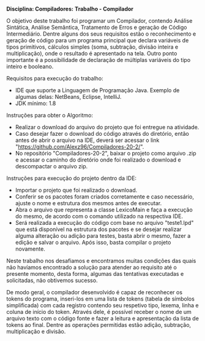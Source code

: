 **Disciplina: Compiladores:**
**Trabalho - Compilador**

O objetivo deste trabalho foi programar um Compilador, contendo Análise Sintática, Análise Semântica, Tratamento de Erros e geração de Código Intermediário.
Dentre alguns dos seus requisitos estão o reconhecimento e geração de código para um programa principal que declara variáveis de tipos primitivos, cálculos simples (soma, subtração, divisão inteira e multiplicação), onde o resultado é apresentado na tela. Outro ponto importante é a possibilidade de declaração de múltiplas variáveis do tipo inteiro e booleano.

Requisitos para execução do trabalho:
- IDE que suporte a Linguagem de Programação Java. Exemplo de algumas delas: NetBeans, Eclipse, IntelliJ.
- JDK mínimo: 1.8

Instruções para obter o Algoritmo:
- Realizar o download do arquivo do projeto que foi entregue na atividade.
- Caso desejar fazer o download do código através do diretório, então antes de abrir o arquivo na IDE, deverá ser acessar o link "https://github.com/Alexz96/Compiladores-20-2/".
- No repositório "Compiladores-20-2", baixar o projeto como arquivo .zip e acessar o caminho do diretório onde foi realizado o download e descompactar o arquivo zip. 

Instruções para execução do projeto dentro da IDE:
- Importar o projeto que foi realizado o download.
- Conferir se os pacotes foram criados corretamente e caso necessário, ajuste o nome e estrutura dos mesmos antes de executar.
- Abra o arquivo que representa a classe LexicoMain e faça a execução do mesmo, de acordo com o comando utilizado na respectiva IDE.
- Será realizada a execução do código com base no arquivo "teste1.lpd" que está disponível na estrutura dos pacotes e se desejar realizar alguma alteração ou adição para testes, basta abrir o mesmo, fazer a edição e salvar o arquivo. Após isso, basta compilar o projeto novamente.

Neste trabalho nos desafiamos e encontramos muitas condições das quais não havíamos encontrado a solução para atender ao requisito até o presente momento, desta forma, algumas das tentativas executadas e solicitadas, não obtivemos sucesso.

De modo geral, o compilador desenvolvido é capaz de reconhecer os tokens do programa, inseri-los em uma lista de tokens (tabela de símbolos simplificada) com cada registro contendo seu respetivo tipo, lexema, linha e coluna de início do token. Através dele, é possível receber o nome de um arquivo texto com o código fonte e fazer a leitura e apresentação da lista de tokens ao final. Dentre as operações permitidas estão adição, subtração, multiplicação e divisão.
